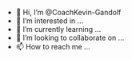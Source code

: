 - 👋 Hi, I’m @CoachKevin-Gandolf
- 👀 I’m interested in ...
- 🌱 I’m currently learning ...
- 💞️ I’m looking to collaborate on ...
- 📫 How to reach me ...

<!---
CoachKevin-Gandolf/CoachKevin-Gandolf is a ✨ special ✨ repository because its `README.md` (this file) appears on your GitHub profile.
You can click the Preview link to take a look at your changes.
--->
